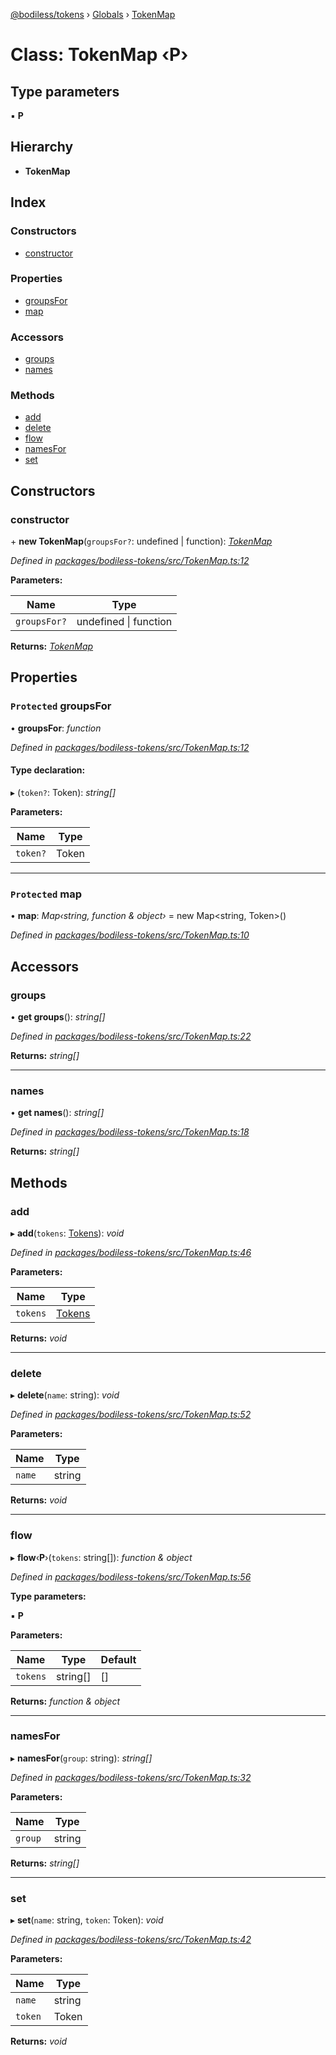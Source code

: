 [@bodiless/tokens](../README.md) › [Globals](../globals.md) › [TokenMap](tokenmap.md)

# Class: TokenMap ‹**P**›

## Type parameters

▪ **P**

## Hierarchy

* **TokenMap**

## Index

### Constructors

* [constructor](tokenmap.md#constructor)

### Properties

* [groupsFor](tokenmap.md#protected-groupsfor)
* [map](tokenmap.md#protected-map)

### Accessors

* [groups](tokenmap.md#groups)
* [names](tokenmap.md#names)

### Methods

* [add](tokenmap.md#add)
* [delete](tokenmap.md#delete)
* [flow](tokenmap.md#flow)
* [namesFor](tokenmap.md#namesfor)
* [set](tokenmap.md#set)

## Constructors

###  constructor

\+ **new TokenMap**(`groupsFor?`: undefined | function): *[TokenMap](tokenmap.md)*

*Defined in [packages/bodiless-tokens/src/TokenMap.ts:12](https://github.com/VancheeZze/Bodiless-JS/blob/7b915a68/packages/bodiless-tokens/src/TokenMap.ts#L12)*

**Parameters:**

Name | Type |
------ | ------ |
`groupsFor?` | undefined &#124; function |

**Returns:** *[TokenMap](tokenmap.md)*

## Properties

### `Protected` groupsFor

• **groupsFor**: *function*

*Defined in [packages/bodiless-tokens/src/TokenMap.ts:12](https://github.com/VancheeZze/Bodiless-JS/blob/7b915a68/packages/bodiless-tokens/src/TokenMap.ts#L12)*

#### Type declaration:

▸ (`token?`: Token): *string[]*

**Parameters:**

Name | Type |
------ | ------ |
`token?` | Token |

___

### `Protected` map

• **map**: *Map‹string, function & object›* = new Map<string, Token>()

*Defined in [packages/bodiless-tokens/src/TokenMap.ts:10](https://github.com/VancheeZze/Bodiless-JS/blob/7b915a68/packages/bodiless-tokens/src/TokenMap.ts#L10)*

## Accessors

###  groups

• **get groups**(): *string[]*

*Defined in [packages/bodiless-tokens/src/TokenMap.ts:22](https://github.com/VancheeZze/Bodiless-JS/blob/7b915a68/packages/bodiless-tokens/src/TokenMap.ts#L22)*

**Returns:** *string[]*

___

###  names

• **get names**(): *string[]*

*Defined in [packages/bodiless-tokens/src/TokenMap.ts:18](https://github.com/VancheeZze/Bodiless-JS/blob/7b915a68/packages/bodiless-tokens/src/TokenMap.ts#L18)*

**Returns:** *string[]*

## Methods

###  add

▸ **add**(`tokens`: [Tokens](../globals.md#tokens)): *void*

*Defined in [packages/bodiless-tokens/src/TokenMap.ts:46](https://github.com/VancheeZze/Bodiless-JS/blob/7b915a68/packages/bodiless-tokens/src/TokenMap.ts#L46)*

**Parameters:**

Name | Type |
------ | ------ |
`tokens` | [Tokens](../globals.md#tokens) |

**Returns:** *void*

___

###  delete

▸ **delete**(`name`: string): *void*

*Defined in [packages/bodiless-tokens/src/TokenMap.ts:52](https://github.com/VancheeZze/Bodiless-JS/blob/7b915a68/packages/bodiless-tokens/src/TokenMap.ts#L52)*

**Parameters:**

Name | Type |
------ | ------ |
`name` | string |

**Returns:** *void*

___

###  flow

▸ **flow**‹**P**›(`tokens`: string[]): *function & object*

*Defined in [packages/bodiless-tokens/src/TokenMap.ts:56](https://github.com/VancheeZze/Bodiless-JS/blob/7b915a68/packages/bodiless-tokens/src/TokenMap.ts#L56)*

**Type parameters:**

▪ **P**

**Parameters:**

Name | Type | Default |
------ | ------ | ------ |
`tokens` | string[] | [] |

**Returns:** *function & object*

___

###  namesFor

▸ **namesFor**(`group`: string): *string[]*

*Defined in [packages/bodiless-tokens/src/TokenMap.ts:32](https://github.com/VancheeZze/Bodiless-JS/blob/7b915a68/packages/bodiless-tokens/src/TokenMap.ts#L32)*

**Parameters:**

Name | Type |
------ | ------ |
`group` | string |

**Returns:** *string[]*

___

###  set

▸ **set**(`name`: string, `token`: Token): *void*

*Defined in [packages/bodiless-tokens/src/TokenMap.ts:42](https://github.com/VancheeZze/Bodiless-JS/blob/7b915a68/packages/bodiless-tokens/src/TokenMap.ts#L42)*

**Parameters:**

Name | Type |
------ | ------ |
`name` | string |
`token` | Token |

**Returns:** *void*
